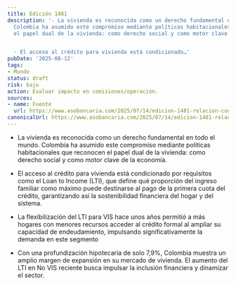 ```yaml
---
title: Edición 1481
description: '- La vivienda es reconocida como un derecho fundamental en todo el mundo.
  Colombia ha asumido este compromiso mediante políticas habitacionales que reconocen
  el papel dual de la vivienda: como derecho social y como motor clave de la economía.


  - El acceso al crédito para vivienda está condicionado…'
pubDate: '2025-08-12'
tags:
- Mundo
status: draft
risk: bajo
action: Evaluar impacto en comisiones/operación.
sources:
- name: Fuente
  url: https://www.asobancaria.com/2025/07/14/edicion-1481-relacion-cuota-ingreso-mayores-oportunidades-de-acceso-al-credito-de-vivienda/
canonicalUrl: https://www.asobancaria.com/2025/07/14/edicion-1481-relacion-cuota-ingreso-mayores-oportunidades-de-acceso-al-credito-de-vivienda/
---
```

- La vivienda es reconocida como un derecho fundamental en todo el mundo. Colombia ha asumido este compromiso mediante políticas habitacionales que reconocen el papel dual de la vivienda: como derecho social y como motor clave de la economía.

- El acceso al crédito para vivienda está condicionado por requisitos como el Loan to Income (LTI), que define qué proporción del ingreso familiar como máximo puede destinarse al pago de la primera cuota del crédito, garantizando así la sostenibilidad financiera del hogar y del sistema.

- La flexibilización del LTI para VIS hace unos años permitió a más hogares con menores recursos acceder al crédito formal al ampliar su capacidad de endeudamiento, impulsando significativamente la demanda en este segmento

- Con una profundización hipotecaria de solo 7,9%, Colombia muestra un amplio margen de expansión en su mercado de vivienda. El aumento del LTI en No VIS reciente busca impulsar la inclusión financiera y dinamizar el sector.